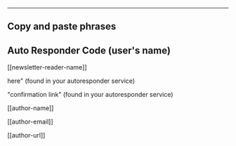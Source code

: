 ------------------------
Copy and paste phrases
------------------------

## Auto Responder Code (user's name)

[[newsletter-reader-name]]


 here" (found in your autoresponder service)

"confirmation link" (found in your autoresponder service)

[[author-name]]

[[author-email]]

[[author-url]]
